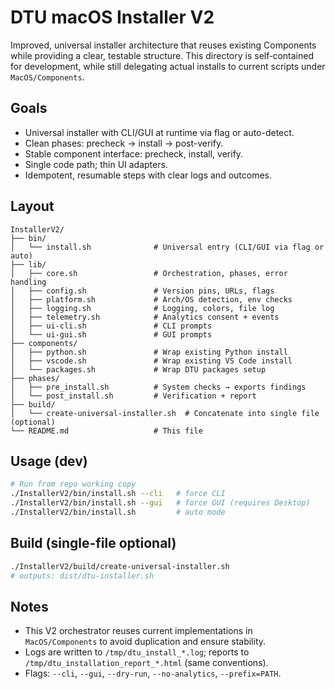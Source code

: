 # DTU macOS Installer V2

Improved, universal installer architecture that reuses existing Components while providing a clear, testable structure. This directory is self‑contained for development, while still delegating actual installs to current scripts under `MacOS/Components`.

## Goals

- Universal installer with CLI/GUI at runtime via flag or auto-detect.
- Clean phases: precheck → install → post-verify.
- Stable component interface: precheck, install, verify.
- Single code path; thin UI adapters.
- Idempotent, resumable steps with clear logs and outcomes.

## Layout

```
InstallerV2/
├── bin/
│   └── install.sh              # Universal entry (CLI/GUI via flag or auto)
├── lib/
│   ├── core.sh                 # Orchestration, phases, error handling
│   ├── config.sh               # Version pins, URLs, flags
│   ├── platform.sh             # Arch/OS detection, env checks
│   ├── logging.sh              # Logging, colors, file log
│   ├── telemetry.sh            # Analytics consent + events
│   ├── ui-cli.sh               # CLI prompts
│   └── ui-gui.sh               # GUI prompts
├── components/
│   ├── python.sh               # Wrap existing Python install
│   ├── vscode.sh               # Wrap existing VS Code install
│   └── packages.sh             # Wrap DTU packages setup
├── phases/
│   ├── pre_install.sh          # System checks → exports findings
│   └── post_install.sh         # Verification + report
├── build/
│   └── create-universal-installer.sh  # Concatenate into single file (optional)
└── README.md                   # This file
```

## Usage (dev)

```bash
# Run from repo working copy
./InstallerV2/bin/install.sh --cli   # force CLI
./InstallerV2/bin/install.sh --gui   # force GUI (requires Desktop)
./InstallerV2/bin/install.sh         # auto mode
```

## Build (single-file optional)

```bash
./InstallerV2/build/create-universal-installer.sh
# outputs: dist/dtu-installer.sh
```

## Notes

- This V2 orchestrator reuses current implementations in `MacOS/Components` to avoid duplication and ensure stability.
- Logs are written to `/tmp/dtu_install_*.log`; reports to `/tmp/dtu_installation_report_*.html` (same conventions).
- Flags: `--cli`, `--gui`, `--dry-run`, `--no-analytics`, `--prefix=PATH`.

